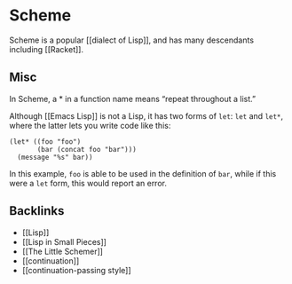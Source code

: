 # Scheme

Scheme is a popular [[dialect of Lisp]], and has many descendants including [[Racket]].


<a id="orgb68eb3a"></a>

## Misc

In Scheme, a \* in a function name means &ldquo;repeat throughout a list.&rdquo;

Although [[Emacs Lisp]] is not a Lisp, it has two forms of `let`: `let` and `let*`, where the latter lets you write code like this:

```emacs-lisp
(let* ((foo "foo")
       (bar (concat foo "bar")))
  (message "%s" bar))
```

In this example, `foo` is able to be used in the definition of `bar`, while if this were a `let` form, this would report an error.


<a id="org87469a3"></a>

## Backlinks

-   [[Lisp]]
-   [[Lisp in Small Pieces]]
-   [[The Little Schemer]]
-   [[continuation]]
-   [[continuation-passing style]]
